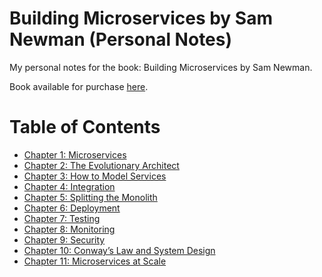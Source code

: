 # Building Microservices by Sam Newman (Personal Notes)

My personal notes for the book: Building Microservices by Sam Newman.

Book available for purchase [here](https://www.amazon.com/-/es/Sam-Newman/dp/1491950358).

# Table of Contents

-  [Chapter 1: Microservices](/chapters/chapter-01.md)
-  [Chapter 2: The Evolutionary Architect](/chapters/chapter-02.md)
-  [Chapter 3: How to Model Services](/chapters/chapter-03.md)
-  [Chapter 4: Integration](/chapters/chapter-04.md)
-  [Chapter 5: Splitting the Monolith](/chapters/chapter-05.md)
-  [Chapter 6: Deployment](/chapters/chapter-06.md)
-  [Chapter 7: Testing](/chapters/chapter-07.md)
-  [Chapter 8: Monitoring](/chapters/chapter-08.md)
-  [Chapter 9: Security](/chapters/chapter-09.md)
-  [Chapter 10: Conway’s Law and System Design](/chapters/chapter-10.md)
-  [Chapter 11: Microservices at Scale](/chapters/chapter-11.md)
